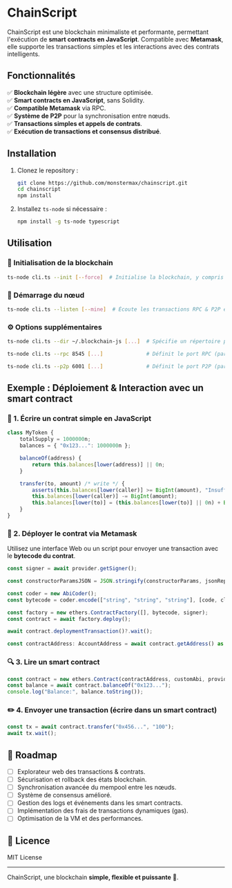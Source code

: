 
# ChainScript

ChainScript est une blockchain minimaliste et performante, permettant l'exécution de **smart contracts en JavaScript**. Compatible avec **Metamask**, elle supporte les transactions simples et les interactions avec des contrats intelligents.

## Fonctionnalités

✅ **Blockchain légère** avec une structure optimisée.  
✅ **Smart contracts en JavaScript**, sans Solidity.  
✅ **Compatible Metamask** via RPC.  
✅ **Système de P2P** pour la synchronisation entre nœuds.  
✅ **Transactions simples et appels de contrats**.  
✅ **Exécution de transactions et consensus distribué**.  

## Installation

1. Clonez le repository :
   ```sh
   git clone https://github.com/monstermax/chainscript.git
   cd chainscript
   npm install
   ```

2. Installez `ts-node` si nécessaire :
   ```sh
   npm install -g ts-node typescript
   ```

## Utilisation

### 📌 Initialisation de la blockchain
```sh
ts-node cli.ts --init [--force]  # Initialise la blockchain, y compris le bloc genesis
```

### 🚀 Démarrage du nœud
```sh
ts-node cli.ts --listen [--mine]  # Écoute les transactions RPC & P2P et mine de nouveaux blocs
```


### ⚙️ Options supplémentaires
```sh
ts-node cli.ts --dir ~/.blockchain-js [...]  # Spécifie un répertoire personnalisé pour la blockchain

ts-node cli.ts --rpc 8545 [...]              # Définit le port RPC (par défaut 8545)

ts-node cli.ts --p2p 6001 [...]              # Définit le port P2P (par défaut 6001)
```

## Exemple : Déploiement & Interaction avec un smart contract

### 📜 1. Écrire un contrat simple en JavaScript
```js
class MyToken {
    totalSupply = 1000000n;
    balances = { "0x123...": 1000000n };

    balanceOf(address) {
        return this.balances[lower(address)] || 0n;
    }

    transfer(to, amount) /* write */ {
        asserts(this.balances[lower(caller)] >= BigInt(amount), "Insufficient balance");
        this.balances[lower(caller)] -= BigInt(amount);
        this.balances[lower(to)] = (this.balances[lower(to)] || 0n) + BigInt(amount);
    }
}
```

### 🚀 2. Déployer le contrat via Metamask

Utilisez une interface Web ou un script pour envoyer une transaction avec le **bytecode du contrat**.

```js
const signer = await provider.getSigner();

const constructorParamsJSON = JSON.stringify(constructorParams, jsonReplacer);

const coder = new AbiCoder();
const bytecode = coder.encode(["string", "string", "string"], [code, className, constructorParamsJSON]);

const factory = new ethers.ContractFactory([], bytecode, signer);
const contract = await factory.deploy();

await contract.deploymentTransaction()?.wait();

const contractAddress: AccountAddress = await contract.getAddress() as AccountAddress;
```

### 🔍 3. Lire un smart contract

```js
const contract = new ethers.Contract(contractAddress, customAbi, provider);
const balance = await contract.balanceOf("0x123...");
console.log("Balance:", balance.toString());
```

### ✏️ 4. Envoyer une transaction (écrire dans un smart contract)

```js
const tx = await contract.transfer("0x456...", "100");
await tx.wait();
```

## 📜 Roadmap
- [ ] Explorateur web des transactions & contrats.
- [ ] Sécurisation et rollback des états blockchain.
- [ ] Synchronisation avancée du mempool entre les nœuds.
- [ ] Système de consensus amélioré.
- [ ] Gestion des logs et événements dans les smart contracts.
- [ ] Implémentation des frais de transactions dynamiques (gas).
- [ ] Optimisation de la VM et des performances.

## 📜 Licence
MIT License

---

ChainScript, une blockchain **simple, flexible et puissante** 🚀.

